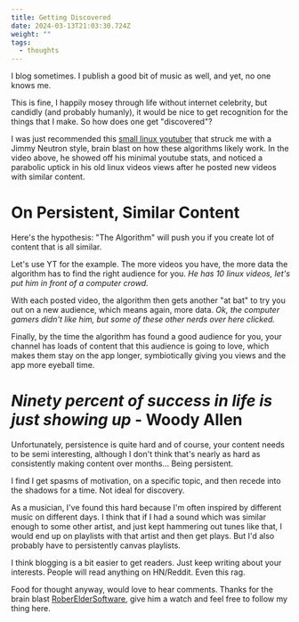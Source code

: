 ```yaml
---
title: Getting Discovered
date: 2024-03-13T21:03:30.724Z
weight: ""
tags:
  - thoughts
---
```

I blog sometimes. I publish a good bit of music as well, and yet, no one knows me.

This is fine, I happily mosey through life without internet celebrity, but candidly (and probably humanly), it would be nice to get recognition for the things that I make. So how does one get "discovered"?

I was just recommended this [small linux youtuber](https://www.youtube.com/watch?v=Adz1G-LEu1g) that struck me with a Jimmy Neutron style, brain blast on how these algorithms likely work.  In the video above, he showed off his minimal youtube stats, and noticed a parabolic uptick in his old linux videos views after he posted new videos with similar content.

# On Persistent, Similar Content

Here's the hypothesis: "The Algorithm" will push you if you create lot of content that is all similar. 

Let's use YT for the example. The more videos you have, the more data the algorithm has to find the right audience for you. *He has 10 linux videos, let's put him in front of a computer crowd.*

With each posted video, the algorithm then gets another "at bat" to try you out on a new audience, which means again, more data. *Ok, the computer gamers didn't like him, but some of these other nerds over here clicked.*

Finally, by the time the algorithm has found a good audience for you, your channel has loads of content that this audience is going to love, which makes them stay on the app longer, symbiotically giving you views and the app more eyeball time.

# *Ninety percent of success in life is just showing up* - Woody Allen

Unfortunately, persistence is quite hard and of course, your content needs to be semi interesting, although I don't think that's nearly as hard as consistently making content over months... Being persistent.

I find I get spasms of motivation, on a specific topic, and then recede into the shadows for a time. Not ideal for discovery.

As a musician, I've found this hard because I'm often inspired by different music on different days. I think that if I had a sound which was similar enough to some other artist, and just kept hammering out tunes like that, I would end up on playlists with that artist and then get plays. But I'd also probably have to persistently canvas playlists.

I think blogging is a bit easier to get readers. Just keep writing about your interests. People will read anything on HN/Reddit. Even this rag.

Food for thought anyway, would love to hear comments. Thanks for the brain blast [RoberElderSoftware](https://www.youtube.com/watch?v=Adz1G-LEu1g), give him a watch and feel free to follow my thing here.
